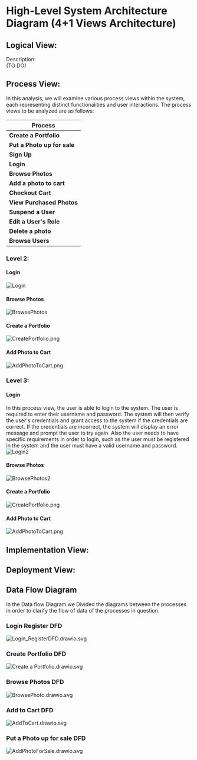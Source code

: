 

# High-Level System Architecture Diagram (4+1 Views Architecture)
## Logical View:  
Description:  
(TO DO)
## Process View:

In this analysis, we will examine various process views within the system, each representing distinct functionalities and user interactions. The process views to be analyzed are as follows:

| Process                      |
|------------------------------|
| **Create a Portfolio**      |
| **Put a Photo up for sale** |
| **Sign Up**                  |
| **Login**                    |
| **Browse Photos**            |
| **Add a photo to cart**      |
| **Checkout Cart**            |
| **View Purchased Photos**    |
| **Suspend a User**           |
| **Edit a User's Role**      |
| **Delete a photo**           |
| **Browse Users**             |


### Level 2:

#### Login
![Login](Level2/ProcessView/LoginL2.svg)

#### Browse Photos
![BrowsePhotos](Level2/ProcessView/BrowsePhotosL2.svg)

#### Create a Portfolio
![CreatePortfolio.png](image%2FLevel2%2FProcessView%2FCreatePortfolio.png)

#### Add Photo to Cart
![AddPhotoToCart.png](image%2FLevel3%2FProcessView%2FAddPhotoToCart.png)


### Level 3:

#### Login
In this process view, the user is able to login to the system. The user is required to enter their username and password. The system will then verify the user's credentials and grant access to the system if the credentials are correct. If the credentials are incorrect, the system will display an error message and prompt the user to try again.
Also the user needs to have specific requirements in order to login, such as the user must be registered in the system and the user must have a valid username and password.
![Login2](Level3/ProcessView/LoginL3.svg)

#### Browse Photos
![BrowsePhotos2](Level3/ProcessView/BrowsePhotosL3.svg)

#### Create a Portfolio
![CreatePortfolio.png](image%2FLevel3%2FProcessView%2FCreatePortfolio.png)

#### Add Photo to Cart
![AddPhotoToCart.png](image%2FLevel3%2FProcessView%2FAddPhotoToCart.png)

## Implementation View:



## Deployment View:

## Data Flow Diagram

In the Data flow Diagram we Divided the diagrams between the processes in order to clarify the flow of data of the processes in question.
### Login Register DFD
![Login_RegisterDFD.drawio.svg](DFD%2FLogin_RegisterDFD.drawio.svg)
### Create Portfolio DFD
![Create a Portfolio.drawio.svg](DFD%2FCreate%20a%20Portfolio.drawio.svg)

### Browse Photos DFD
![BrowsePhoto.drawio.svg](DFD%2FBrowsePhoto.drawio.svg)
### Add to Cart DFD
![AddToCart.drawio.svg](DFD%2FAddToCart.drawio.svg)
### Put a Photo up for sale DFD
![AddPhotoForSale.drawio.svg](DFD%2FAddPhotoForSale.drawio.svg)
